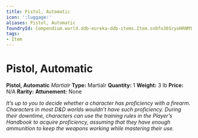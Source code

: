 ```yaml
---
title: Pistol, Automatic
icon: ':luggage:'
aliases: Pistol, Automatic
foundryId: Compendium.world.ddb-eureka-ddb-items.Item.snbfo36SryoHRNMt
tags:
- Item
---
```


# Pistol, Automatic

**Pistol, Automatic**
_Martialr_
**Type:** Martialr
**Quantity:** 1
**Weight:** 3 lb
**Price:** N/A
**Rarity:** 
**Attunement:** None

*It’s up to you to decide whether a character has proficiency with a firearm. Characters in most D&D worlds wouldn’t have such proficiency. During their downtime, characters can use the training rules in the *<span class="Serif-Character-Style_Italic-Serif">Player’s Handbook</span>* to acquire proficiency, assuming that they have enough ammunition to keep the weapons working while mastering <span class="No-Break">their use.</span>*